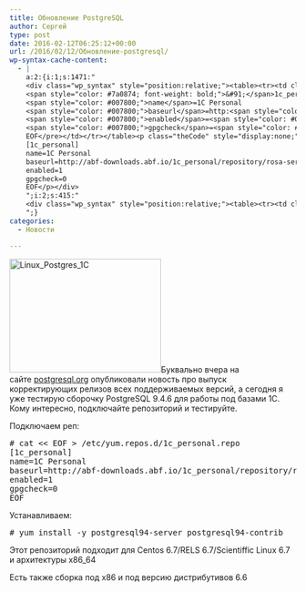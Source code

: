 ```yaml
---
title: Обновление PostgreSQL
author: Сергей
type: post
date: 2016-02-12T06:25:12+00:00
url: /2016/02/12/Обновление-postgresql/
wp-syntax-cache-content:
  - |
    a:2:{i:1;s:1471:"
    <div class="wp_syntax" style="position:relative;"><table><tr><td class="code"><pre class="bash" style="font-family:monospace;"><span style="color: #666666; font-style: italic;"># cat &lt;&lt; EOF &gt; /etc/yum.repos.d/1c_personal.repo</span>
    <span style="color: #7a0874; font-weight: bold;">&#91;</span>1c_personal<span style="color: #7a0874; font-weight: bold;">&#93;</span>
    <span style="color: #007800;">name</span>=1C Personal
    <span style="color: #007800;">baseurl</span>=http:<span style="color: #000000; font-weight: bold;">//</span>abf-downloads.abf.io<span style="color: #000000; font-weight: bold;">/</span>1c_personal<span style="color: #000000; font-weight: bold;">/</span>repository<span style="color: #000000; font-weight: bold;">/</span>rosa-server67<span style="color: #000000; font-weight: bold;">/</span>x86_64<span style="color: #000000; font-weight: bold;">/</span>main<span style="color: #000000; font-weight: bold;">/</span>release<span style="color: #000000; font-weight: bold;">/</span>
    <span style="color: #007800;">enabled</span>=<span style="color: #000000;">1</span>
    <span style="color: #007800;">gpgcheck</span>=<span style="color: #000000;">0</span>
    EOF</pre></td></tr></table><p class="theCode" style="display:none;"># cat &lt;&lt; EOF &gt; /etc/yum.repos.d/1c_personal.repo
    [1c_personal]
    name=1C Personal
    baseurl=http://abf-downloads.abf.io/1c_personal/repository/rosa-server67/x86_64/main/release/
    enabled=1
    gpgcheck=0
    EOF</p></div>
    ";i:2;s:415:"
    <div class="wp_syntax" style="position:relative;"><table><tr><td class="code"><pre class="bash" style="font-family:monospace;"><span style="color: #666666;"># </span><span style="color: #c20cb9; font-weight: bold;">yum install</span> -y postgresql94-server postgresql94-contrib</pre></td></tr></table><p class="theCode" style="display:none;"># yum install -y postgresql94-server postgresql94-contrib</p></div>
    ";}
categories:
  - Новости

---
```

<a href="https://ssokolov.ru/wp-content/uploads/2016/02/Linux_Postgres_1C.png" rel="attachment"><img loading="lazy" decoding="async" class="alignleft size-full wp-image-53" src="https://ssokolov.ru/wp-content/uploads/2016/02/Linux_Postgres_1C.png" alt="Linux_Postgres_1C" width="266" height="200" /></a>Буквально вчера на сайте [postgresql.org][1] опубликовали новость про выпуск корректирующих релизов всех поддерживаемых версий, а сегодня я уже тестирую сборочку PostgreSQL 9.4.6 для работы под базами 1C. Кому интересно, подключайте репозиторий и тестируйте.

Подключаем реп:

<pre lang="bash"># cat &lt;&lt; EOF > /etc/yum.repos.d/1c_personal.repo
[1c_personal]
name=1C Personal
baseurl=http://abf-downloads.abf.io/1c_personal/repository/rosa-server67/x86_64/main/release/
enabled=1
gpgcheck=0
EOF
</pre>

Устанавливаем:

<pre lang="bash"># yum install -y postgresql94-server postgresql94-contrib</pre>

Этот репозиторий подходит для Centos 6.7/RELS 6.7/Scientiffic Linux 6.7 и архитектуры x86_64

Есть также сборка под x86 и под версию дистрибутивов 6.6

 [1]: http://www.postgresql.org/
